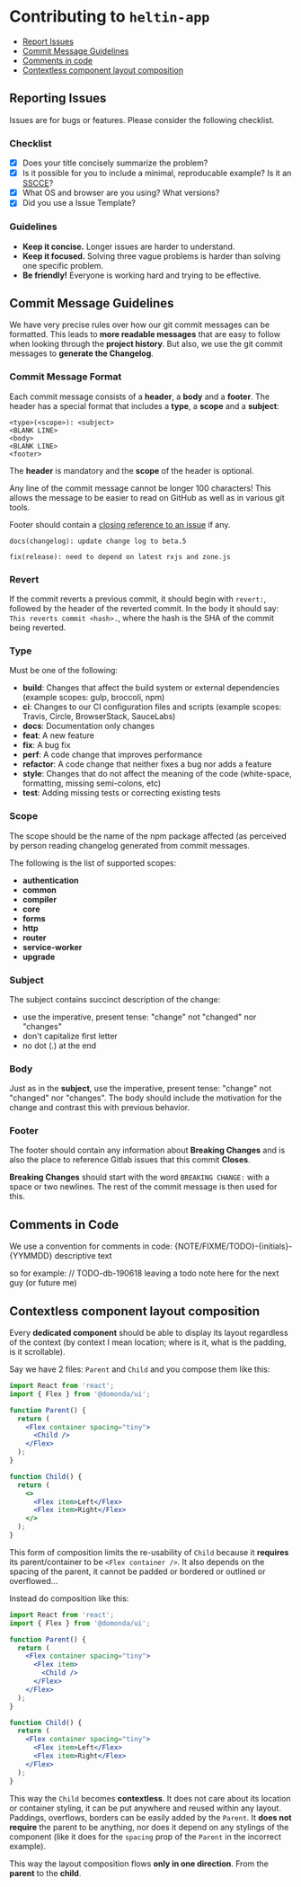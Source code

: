 # Contributing to `heltin-app`

- [Report Issues](#issues)
- [Commit Message Guidelines](#commit)
- [Comments in code](#comments)
- [Contextless component layout composition](#component-layout-composition)

## <a name="issues"></a>Reporting Issues

Issues are for bugs or features. Please consider the following checklist.

### Checklist

- [x] Does your title concisely summarize the problem?
- [x] Is it possible for you to include a minimal, reproducable example? Is it an [SSCCE](http://sscce.org)?
- [x] What OS and browser are you using? What versions?
- [x] Did you use a Issue Template?

### Guidelines

- **Keep it concise.** Longer issues are harder to understand.
- **Keep it focused.** Solving three vague problems is harder than solving one specific problem.
- **Be friendly!** Everyone is working hard and trying to be effective.

## <a name="commit"></a> Commit Message Guidelines

We have very precise rules over how our git commit messages can be formatted. This leads to **more
readable messages** that are easy to follow when looking through the **project history**. But also,
we use the git commit messages to **generate the Changelog**.

### Commit Message Format

Each commit message consists of a **header**, a **body** and a **footer**. The header has a special
format that includes a **type**, a **scope** and a **subject**:

```
<type>(<scope>): <subject>
<BLANK LINE>
<body>
<BLANK LINE>
<footer>
```

The **header** is mandatory and the **scope** of the header is optional.

Any line of the commit message cannot be longer 100 characters! This allows the message to be easier
to read on GitHub as well as in various git tools.

Footer should contain a [closing reference to an issue](https://help.github.com/articles/autolinked-references-and-urls/#commit-shas) if any.

```
docs(changelog): update change log to beta.5
```

```
fix(release): need to depend on latest rxjs and zone.js

```

### Revert

If the commit reverts a previous commit, it should begin with `revert:`, followed by the header of the reverted commit. In the body it should say: `This reverts commit <hash>.`, where the hash is the SHA of the commit being reverted.

### Type

Must be one of the following:

- **build**: Changes that affect the build system or external dependencies (example scopes: gulp, broccoli, npm)
- **ci**: Changes to our CI configuration files and scripts (example scopes: Travis, Circle, BrowserStack, SauceLabs)
- **docs**: Documentation only changes
- **feat**: A new feature
- **fix**: A bug fix
- **perf**: A code change that improves performance
- **refactor**: A code change that neither fixes a bug nor adds a feature
- **style**: Changes that do not affect the meaning of the code (white-space, formatting, missing semi-colons, etc)
- **test**: Adding missing tests or correcting existing tests

### Scope

The scope should be the name of the npm package affected (as perceived by person reading changelog generated from commit messages.

The following is the list of supported scopes:

- **authentication**
- **common**
- **compiler**
- **core**
- **forms**
- **http**
- **router**
- **service-worker**
- **upgrade**

### Subject

The subject contains succinct description of the change:

- use the imperative, present tense: "change" not "changed" nor "changes"
- don't capitalize first letter
- no dot (.) at the end

### Body

Just as in the **subject**, use the imperative, present tense: "change" not "changed" nor "changes".
The body should include the motivation for the change and contrast this with previous behavior.

### Footer

The footer should contain any information about **Breaking Changes** and is also the place to
reference Gitlab issues that this commit **Closes**.

**Breaking Changes** should start with the word `BREAKING CHANGE:` with a space or two newlines. The rest of the commit message is then used for this.

## <a name="comments"></a>Comments in Code

We use a convention for comments in code:
{NOTE/FIXME/TODO}-{initials}-{YYMMDD} descriptive text

so for example: // TODO-db-190618 leaving a todo note here for the next guy (or future me)

## <a name="component-layout-composition"></a>Contextless component layout composition

Every **dedicated component** should be able to display its layout regardless of the context (by context I mean location; where is it, what is the padding, is it scrollable).

Say we have 2 files: `Parent` and `Child` and you compose them like this:

```jsx
import React from 'react';
import { Flex } from '@domonda/ui';

function Parent() {
  return (
    <Flex container spacing="tiny">
      <Child />
    </Flex>
  );
}

function Child() {
  return (
    <>
      <Flex item>Left</Flex>
      <Flex item>Right</Flex>
    </>
  );
}
```

This form of composition limits the re-usability of `Child` because it **requires** its parent/container to be `<Flex container />`. It also depends on the spacing of the parent, it cannot be padded or bordered or outlined or overflowed...

Instead do composition like this:

```jsx
import React from 'react';
import { Flex } from '@domonda/ui';

function Parent() {
  return (
    <Flex container spacing="tiny">
      <Flex item>
        <Child />
      </Flex>
    </Flex>
  );
}

function Child() {
  return (
    <Flex container spacing="tiny">
      <Flex item>Left</Flex>
      <Flex item>Right</Flex>
    </Flex>
  );
}
```

This way the `Child` becomes **contextless**. It does not care about its location or container styling, it can be put anywhere and reused within any layout. Paddings, overflows, borders can be easily added by the `Parent`. It **does not require** the parent to be anything, nor does it depend on any stylings of the component (like it does for the `spacing` prop of the `Parent` in the incorrect example).

This way the layout composition flows **only in one direction**. From the **parent** to the **child**.
